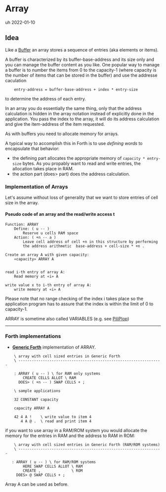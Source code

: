 # Array                         

uh 2022-01-10

## Idea

Like a [Buffer](../Buffer/README.md) an array stores a sequence of entries (aka elements or items).

A buffer is characterized by its buffer-base-address and its size only and you can manage the buffer content as you like.
One popular way to manage a buffer is to number the items from 0 to the capacity-1 (where capacity is the number of items that
can be stored in the buffer) and use the addresse caculation

```
    entry-address = buffer-base-address + index * entry-size
```

to determine the address of each entry.

In an array you do essentially the same thing, only that the address calculation is hidden in the array notation instead of
explicitly done in the application. You pass the index to the array, it will do its address calculation and give the
item-address of the item requested.

As with buffers you need to allocate memory for arrays.

A typical way to accomplish this in Forth is to use *defining words* to encapsulate that behavior:

- the defining part allocates the appropriate memory of `capacity * entry-size` bytes. As you propably want to read and 
  write entries, the allocation takes place in RAM.
- the action part (does> part) does the address calculation.


### Implementation of Arrays

Let's assume without loss of generality that we want to store entries of cell size in the array. 

#### Pseudo code of an array and the read/write access t

    Function: ARRAY
        Define: ( u -- )
            Reserve u cells RAM space 
        Action: ( +n -- a )
            Leave cell address of cell +n in this structure by performing
            the address arithmetic  base-address + cell-size * +n .

    Create an array A with given capacity:
        «capacity» ARRAY A


    read i-th entry of array A:
        Read memory at «i» A 

    write value x to i-th entry of array A:
        write memory at «i» A 
    
Please note that no range checking of the index i takes place so the application program has to assure that the index 
is within the limit of 0 to capacity-1.

ARRAY is sometime also called VARIABLES (e.g. see [PiliPlop](../../Algorithms/PiliPlop))


---

### Forth implementations


- **[Generic Forth]** implementation of ARRAY.

```forth
    \ array with cell sized entries in Generic Forth
    \ -----------------------------------------------------------------

    : ARRAY ( u -- ) \ for RAM only systems
        CREATE CELLS ALLOT \ RAM
      DOES> ( +n -- ) SWAP CELLS + ;

    \ sample applications

    32 CONSTANT capacity

    capacity ARRAY A

    42 4 A !    \ write value to item 4
       4 A @ .  \ read and print item 4
```

if you want to use array in a RAM/ROM system you would allocate the memory for the entries in RAM and the address to
RAM in ROM:

```forth
    \ array with cell sized entries in Generic Forth (RAM/ROM systems)
    \ -----------------------------------------------------------------

   : ARRAY ( u -- ) \ for RAM/ROM systems
        HERE SWAP CELLS ALLOT \ RAM
        CREATE ,              \ ROM
     DOES> @ SWAP CELLS + ;
```

Array A can be used as before.

[Generic Forth]: https://github.com/project-forth-works/project-forth-works.github.io/blob/main/minimalforth.md

